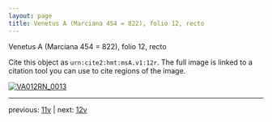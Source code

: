 ```yaml
---
layout: page
title: Venetus A (Marciana 454 = 822), folio 12, recto
---
```


Venetus A (Marciana 454 = 822), folio 12, recto

Cite this object as `urn:cite2:hmt:msA.v1:12r`.  The full image is linked to a citation tool you can use to cite regions of the image.

[![VA012RN_0013](http://www.homermultitext.org/iipsrv?IIIF=/project/homer/pyramidal/deepzoom/hmt/vaimg/2017a/VA012RN_0013.tif/full/800,/0/default.jpg)](http://www.homermultitext.org/ict2/?urn=urn:cite2:hmt:vaimg.2017a:VA012RN_0013) 

---

previous:  [11v](../11v/) | next: [12v](../12v/)
